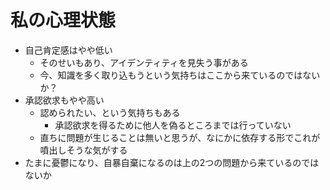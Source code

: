 # 私の心理状態

- 自己肯定感はやや低い
  - そのせいもあり、アイデンティティを見失う事がある
  - 今、知識を多く取り込もうという気持ちはここから来ているのではないか？
- 承認欲求もやや高い
  - 認められたい、という気持ちもある
    - 承認欲求を得るために他人を偽るところまでは行っていない
  - 直ちに問題が生じることは無いと思うが、なにかに依存する形でこれが噴出しそうな気がする
- たまに憂鬱になり、自暴自棄になるのは上の2つの問題から来ているのではないか

